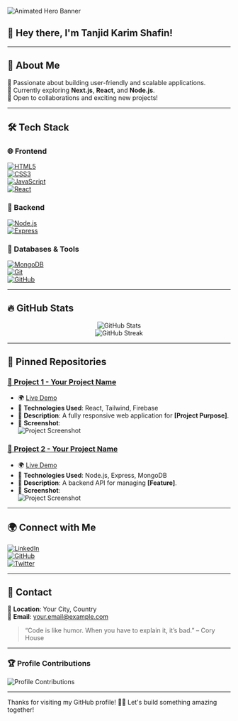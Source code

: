 ![Animated Hero Banner](https://i.imgur.com/Gw4uZph.png)

## 👋 Hey there, I'm Tanjid Karim Shafin!

---

## 📌 About Me  

🔹 Passionate about building user-friendly and scalable applications.  
🔹 Currently exploring **Next.js**, **React**, and **Node.js**.  
🔹 Open to collaborations and exciting new projects!  

---

## 🛠️ Tech Stack  

### 🌐 Frontend  
[![HTML5](https://img.shields.io/badge/-HTML5-000?style=for-the-badge&logo=html5&logoColor=E34F26)](https://developer.mozilla.org/en-US/docs/Web/HTML)  
[![CSS3](https://img.shields.io/badge/-CSS3-000?style=for-the-badge&logo=css3&logoColor=1572B6)](https://developer.mozilla.org/en-US/docs/Web/CSS)  
[![JavaScript](https://img.shields.io/badge/-JavaScript-000?style=for-the-badge&logo=javascript&logoColor=F7DF1E)](https://developer.mozilla.org/en-US/docs/Web/JavaScript)  
[![React](https://img.shields.io/badge/-React-000?style=for-the-badge&logo=react&logoColor=61DAFB)](https://react.dev/)  

### 💾 Backend  
[![Node.js](https://img.shields.io/badge/-Node.js-000?style=for-the-badge&logo=node.js&logoColor=339933)](https://nodejs.org/)  
[![Express](https://img.shields.io/badge/-Express-000?style=for-the-badge&logo=express&logoColor=white)](https://expressjs.com/)  

### 🔗 Databases & Tools  
[![MongoDB](https://img.shields.io/badge/-MongoDB-000?style=for-the-badge&logo=mongodb&logoColor=4EA94B)](https://www.mongodb.com/)  
[![Git](https://img.shields.io/badge/-Git-000?style=for-the-badge&logo=git&logoColor=F05032)](https://git-scm.com/)  
[![GitHub](https://img.shields.io/badge/-GitHub-000?style=for-the-badge&logo=github&logoColor=white)](https://github.com/)  

---

## 🔥 GitHub Stats  
<p align="center">
  <img src="https://github-readme-stats.vercel.app/api?username=YourUsername&show_icons=true&theme=tokyonight" alt="GitHub Stats">
  <br>
  <img src="https://github-readme-streak-stats.herokuapp.com/?user=YourUsername&theme=tokyonight" alt="GitHub Streak">
</p>

---

## 📂 Pinned Repositories  

### [📌 Project 1 - Your Project Name](https://github.com/YourUsername/YourRepo1)  
- 🌍 [Live Demo](https://yourlivelink.com)  
- 🚀 **Technologies Used**: React, Tailwind, Firebase  
- 📝 **Description**: A fully responsive web application for **[Project Purpose]**.  
- 📸 **Screenshot**:  
  ![Project Screenshot](https://i.imgur.com/YOUR_IMAGE.png)  

### [📌 Project 2 - Your Project Name](https://github.com/YourUsername/YourRepo2)  
- 🌍 [Live Demo](https://yourlivelink.com)  
- 🚀 **Technologies Used**: Node.js, Express, MongoDB  
- 📝 **Description**: A backend API for managing **[Feature]**.  
- 📸 **Screenshot**:  
  ![Project Screenshot](https://i.imgur.com/YOUR_IMAGE.png)  

---

## 🌍 Connect with Me  

[![LinkedIn](https://img.shields.io/badge/-LinkedIn-000?style=for-the-badge&logo=linkedin&logoColor=0077B5)](https://linkedin.com/in/yourprofile)  
[![GitHub](https://img.shields.io/badge/-GitHub-000?style=for-the-badge&logo=github&logoColor=white)](https://github.com/YourUsername)  
[![Twitter](https://img.shields.io/badge/-Twitter-000?style=for-the-badge&logo=twitter&logoColor=1DA1F2)](https://twitter.com/yourprofile)  

---

## 📧 Contact  

📍 **Location**: Your City, Country  
📩 **Email**: your.email@example.com  

> “Code is like humor. When you have to explain it, it’s bad.” – Cory House  

---

### 🏆 Profile Contributions  

![Profile Contributions](https://github-profile-summary-cards.vercel.app/api/cards/profile-details?username=YourUsername&theme=radical)  

---

Thanks for visiting my GitHub profile! 🚀✨ Let's build something amazing together!  
